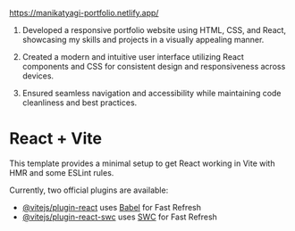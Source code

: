 https://manikatyagi-portfolio.netlify.app/

1) Developed a responsive portfolio website using HTML, CSS, and React, showcasing my skills and projects in a visually appealing manner.

2) Created a modern and intuitive user interface utilizing React components and CSS for consistent design and responsiveness across devices.

3) Ensured seamless navigation and accessibility while maintaining code cleanliness and best practices.

# React + Vite

This template provides a minimal setup to get React working in Vite with HMR and some ESLint rules.

Currently, two official plugins are available:

- [@vitejs/plugin-react](https://github.com/vitejs/vite-plugin-react/blob/main/packages/plugin-react/README.md) uses [Babel](https://babeljs.io/) for Fast Refresh
- [@vitejs/plugin-react-swc](https://github.com/vitejs/vite-plugin-react-swc) uses [SWC](https://swc.rs/) for Fast Refresh
